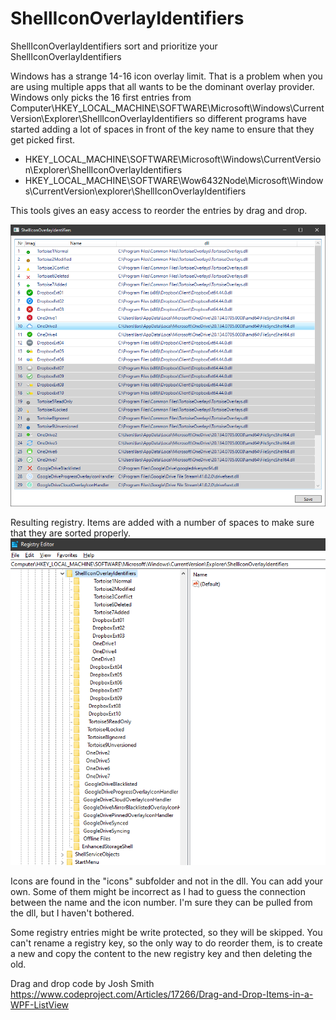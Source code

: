 # ShellIconOverlayIdentifiers
ShellIconOverlayIdentifiers sort and prioritize your ShellIconOverlayIdentifiers

Windows has a strange 14-16 icon overlay limit. That is a problem when you are using multiple apps that all wants to be the dominant overlay provider. Windows only picks the 16 first entries from Computer\HKEY_LOCAL_MACHINE\SOFTWARE\Microsoft\Windows\CurrentVersion\Explorer\ShellIconOverlayIdentifiers so different programs have started adding a lot of spaces in front of the key name to ensure that they get picked first. 

* HKEY_LOCAL_MACHINE\SOFTWARE\Microsoft\Windows\CurrentVersion\Explorer\ShellIcon‌OverlayIdentifiers
* HKEY_LOCAL_MACHINE\SOFTWARE\Wow6432Node\Microsoft\Windows\CurrentVersion\explor‌er\ShellIconOverlayIdentifiers

This tools gives an easy access to reorder the entries by drag and drop.

![](SellIconOverlayIdentifiers.png)

Resulting registry. Items are added with a number of spaces to make sure that they are sorted properly.
![](registry.png)

Icons are found in the "icons" subfolder and not in the dll. You can add your own. Some of them might be incorrect as I had to guess the connection between the name and the icon number. I'm sure they can be pulled from the dll, but I haven't bothered.

Some registry entries might be write protected, so they will be skipped. You can't rename a registry key, so the only way to do reorder them, is to create a new and copy the content to the new registry key and then deleting the old.

Drag and drop code by Josh Smith
https://www.codeproject.com/Articles/17266/Drag-and-Drop-Items-in-a-WPF-ListView